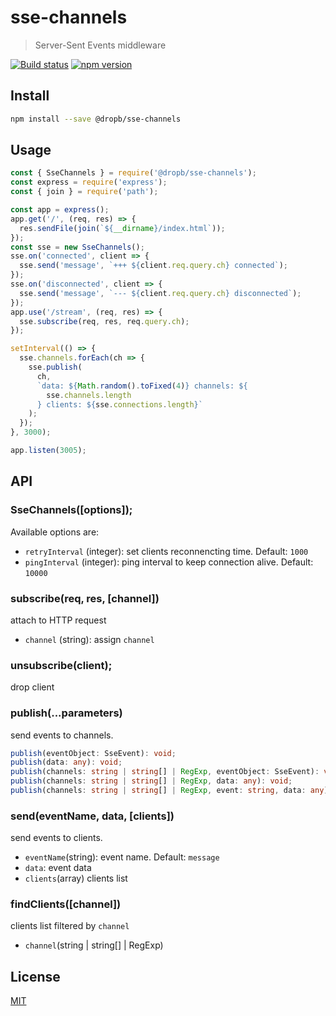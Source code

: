 # sse-channels

> Server-Sent Events middleware

[![Build status][travis-image]][travis-url]
[![npm version][npm-image]][npm-url]

## Install

```sh
npm install --save @dropb/sse-channels
```

## Usage

```js
const { SseChannels } = require('@dropb/sse-channels');
const express = require('express');
const { join } = require('path');

const app = express();
app.get('/', (req, res) => {
  res.sendFile(join(`${__dirname}/index.html`));
});
const sse = new SseChannels();
sse.on('connected', client => {
  sse.send('message', `+++ ${client.req.query.ch} connected`);
});
sse.on('disconnected', client => {
  sse.send('message', `--- ${client.req.query.ch} disconnected`);
});
app.use('/stream', (req, res) => {
  sse.subscribe(req, res, req.query.ch);
});

setInterval(() => {
  sse.channels.forEach(ch => {
    sse.publish(
      ch,
      `data: ${Math.random().toFixed(4)} channels: ${
        sse.channels.length
      } clients: ${sse.connections.length}`
    );
  });
}, 3000);

app.listen(3005);
```

## API

### SseChannels([options]);

Available options are:

- `retryInterval` (integer): set clients reconnencting time. Default: `1000`
- `pingInterval` (integer): ping interval to keep connection alive. Default: `10000`

### subscribe(req, res, [channel])

attach to HTTP request

- `channel` (string): assign `channel`

### unsubscribe(client);

drop client

### publish(...parameters)

send events to channels.

```ts
publish(eventObject: SseEvent): void;
publish(data: any): void;
publish(channels: string | string[] | RegExp, eventObject: SseEvent): void;
publish(channels: string | string[] | RegExp, data: any): void;
publish(channels: string | string[] | RegExp, event: string, data: any): void;
```

### send(eventName, data, [clients])

send events to clients.

- `eventName`(string): event name. Default: `message`
- `data`: event data
- `clients`(array) clients list

### findClients([channel])

clients list filtered by `channel`

- `channel`(string | string[] | RegExp)

## License

[MIT](LICENSE)

[npm-image]: https://img.shields.io/npm/v/@dropb/sse-channels.svg
[npm-url]: https://www.npmjs.com/package/@dropb/sse-channels
[travis-image]: https://travis-ci.org/kukhariev/sse-channels.svg?branch=master
[travis-url]: https://travis-ci.org/kukhariev/sse-channels
